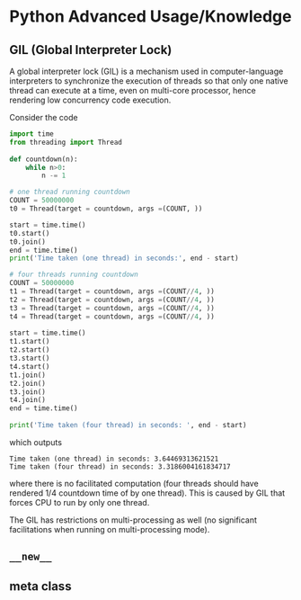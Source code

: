 # Python Advanced Usage/Knowledge

## GIL (Global Interpreter Lock)

A global interpreter lock (GIL) is a mechanism used in computer-language interpreters to synchronize the execution of threads so that only one native thread can execute at a time, even on multi-core processor, hence rendering low concurrency code execution.

Consider the code
```py
import time
from threading import Thread
  
def countdown(n):
    while n>0:
        n -= 1

# one thread running countdown
COUNT = 50000000
t0 = Thread(target = countdown, args =(COUNT, ))

start = time.time()
t0.start()
t0.join()
end = time.time()
print('Time taken (one thread) in seconds:', end - start)

# four threads running countdown
COUNT = 50000000
t1 = Thread(target = countdown, args =(COUNT//4, ))
t2 = Thread(target = countdown, args =(COUNT//4, ))
t3 = Thread(target = countdown, args =(COUNT//4, ))
t4 = Thread(target = countdown, args =(COUNT//4, ))
  
start = time.time()
t1.start()
t2.start()
t3.start()
t4.start()
t1.join()
t2.join()
t3.join()
t4.join()
end = time.time()
  
print('Time taken (four thread) in seconds: ', end - start)
```
which outputs
```
Time taken (one thread) in seconds: 3.64469313621521
Time taken (four thread) in seconds: 3.3186004161834717
```
where there is no facilitated computation (four threads should have rendered 1/4 countdown time of by one thread). This is caused by GIL that forces CPU to run by only one thread.

The GIL has restrictions on multi-processing as well (no significant facilitations when running on multi-processing mode).

## `__new__`

## meta class